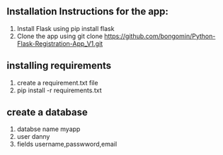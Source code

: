 ## Installation Instructions for the app:
1) Install Flask using pip install flask
2) Clone the app using git clone https://github.com/bongomin/Python-Flask-Registration-App_V1.git

## installing requirements
1) create a requirement.txt file
2) pip install -r requirements.txt

## create a database
1) databse name myapp
2) user danny
33) fields username,passwword,email
